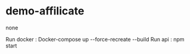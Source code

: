# demo-affilicate
none

Run docker : Docker-compose up --force-recreate --build
Run api : npm start
